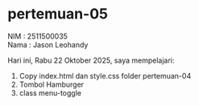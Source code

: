 # pertemuan-05

NIM : 2511500035<br>
Nama : Jason Leohandy<br>

Hari ini, Rabu 22 Oktober 2025, saya mempelajari: 
<ol>
<li>Copy index.html dan style.css folder pertemuan-04</li>
<li>Tombol Hamburger</li>
<li>class menu-toggle</li>
</lo>